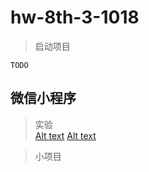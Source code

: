# hw-8th-3-1018

> 启动项目
```
TODO
```

## 微信小程序

> 实验  
[Alt text](./img/wechat_app_demo.png)
[Alt text](./img/wx_ui_demo.png)

> 小项目
